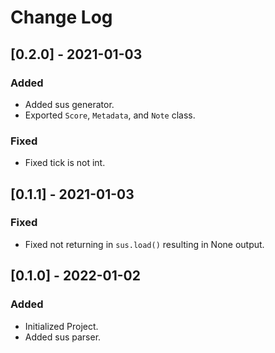 # Change Log

## [0.2.0] - 2021-01-03

### Added

- Added sus generator.
- Exported ``Score``, ``Metadata``, and ``Note`` class.

### Fixed

- Fixed tick is not int.

## [0.1.1] - 2021-01-03

### Fixed

- Fixed not returning in ``sus.load()`` resulting in None output.

## [0.1.0] - 2022-01-02

### Added

- Initialized Project.
- Added sus parser.
